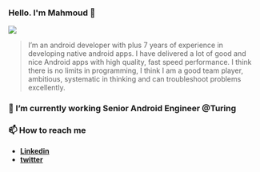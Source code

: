 ### Hello. I'm Mahmoud 👋
<p align="start">
<img src="https://komarev.com/ghpvc/?username=mahmoudashrafmohamed" align="start"/>	
</p>

> I’m an android developer with plus 7 years of experience in developing native android apps. I have delivered a lot of good and nice Android apps with high quality, fast speed performance. I think there is no limits in programming, I think I am a good team player, ambitious, systematic in thinking and can troubleshoot problems excellently.
> 

### 🔭 I’m currently working Senior Android Engineer @Turing

### 📫 How to reach me 
* [**Linkedin**](https://www.linkedin.com/in/mahmoud-ashraf-588444103/)
* [**twitter**](https://twitter.com/droidmah)
<!--
**mahmoudashrafmohamed/mahmoudashrafmohamed** is a ✨ _special_ ✨ repository because its `README.md` (this file) appears on your GitHub profile.

Here are some ideas to get you started:

- 🔭 I’m currently working on ...
- 🌱 I’m currently learning ...
- 👯 I’m looking to collaborate on ...
- 🤔 I’m looking for help with ...
- 💬 Ask me about ...
- 📫 How to reach me: ...
- 😄 Pronouns: ...
- ⚡ Fun fact: ...
-->
